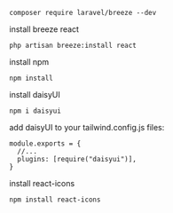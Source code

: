 ```
composer require laravel/breeze --dev
```

install breeze react
```
php artisan breeze:install react
```

install npm
```
npm install
```

install daisyUI
```
npm i daisyui
```

add daisyUI to your tailwind.config.js files:
```
module.exports = {
  //...
  plugins: [require("daisyui")],
}
```

install react-icons
```
npm install react-icons
```
